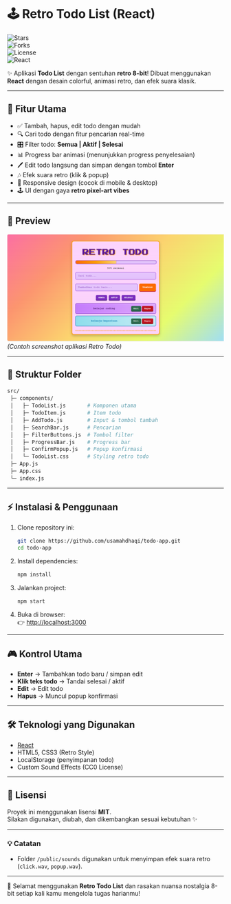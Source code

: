 # 🕹️ Retro Todo List (React)

![Stars](https://img.shields.io/github/stars/usamahdhaqi/todo-app?style=for-the-badge&color=ff6b00)  
![Forks](https://img.shields.io/github/forks/usamahdhaqi/todo-app?style=for-the-badge&color=9d4edd)  
![License](https://img.shields.io/github/license/usamahdhaqi/todo-app?style=for-the-badge&color=5a189a)  
![React](https://img.shields.io/badge/React-18.2.0-blue?style=for-the-badge&logo=react)

✨ Aplikasi **Todo List** dengan sentuhan **retro 8-bit**! Dibuat menggunakan **React** dengan desain colorful, animasi retro, dan efek suara klasik.  

---

## 🚀 Fitur Utama
- ✅ Tambah, hapus, edit todo dengan mudah  
- 🔍 Cari todo dengan fitur pencarian real-time  
- 🎛️ Filter todo: **Semua | Aktif | Selesai**  
- 📊 Progress bar animasi (menunjukkan progress penyelesaian)  
- 🖊️ Edit todo langsung dan simpan dengan tombol **Enter**  
- 🎶 Efek suara retro (klik & popup)  
- 📱 Responsive design (cocok di mobile & desktop)  
- 🕹️ UI dengan gaya **retro pixel-art vibes**  

---

## 📸 Preview

![Preview Screenshot](./public/screenshot-todo-app.PNG)  
*(Contoh screenshot aplikasi Retro Todo)*

---

## 📂 Struktur Folder
```bash
src/
 ├─ components/
 │   ├─ TodoList.js       # Komponen utama
 │   ├─ TodoItem.js       # Item todo
 │   ├─ AddTodo.js        # Input & tombol tambah
 │   ├─ SearchBar.js      # Pencarian
 │   ├─ FilterButtons.js  # Tombol filter
 │   ├─ ProgressBar.js    # Progress bar
 │   ├─ ConfirmPopup.js   # Popup konfirmasi
 │   └─ TodoList.css      # Styling retro todo
 ├─ App.js
 ├─ App.css
 └─ index.js
```

---

## ⚡ Instalasi & Penggunaan

1. Clone repository ini:
   ```bash
   git clone https://github.com/usamahdhaqi/todo-app.git
   cd todo-app
   ```

2. Install dependencies:
   ```bash
   npm install
   ```

3. Jalankan project:
   ```bash
   npm start
   ```

4. Buka di browser:  
   👉 [http://localhost:3000](http://localhost:3000)

---

## 🎮 Kontrol Utama
- **Enter** → Tambahkan todo baru / simpan edit  
- **Klik teks todo** → Tandai selesai / aktif  
- **Edit** → Edit todo  
- **Hapus** → Muncul popup konfirmasi  

---

## 🛠️ Teknologi yang Digunakan
- [React](https://react.dev/)  
- HTML5, CSS3 (Retro Style)  
- LocalStorage (penyimpanan todo)  
- Custom Sound Effects (CC0 License)  

---

## 📝 Lisensi
Proyek ini menggunakan lisensi **MIT**.  
Silakan digunakan, diubah, dan dikembangkan sesuai kebutuhan ✨  

---

### 💡 Catatan
- Folder `/public/sounds` digunakan untuk menyimpan efek suara retro (`click.wav`, `popup.wav`).  

---

🎉 Selamat menggunakan **Retro Todo List** dan rasakan nuansa nostalgia 8-bit setiap kali kamu mengelola tugas harianmu!
